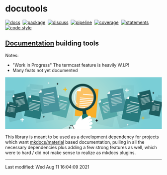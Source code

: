 #  docutools

<p attr="autogenerated by make_badges"></p>

[![docs][img_docs]][lnk_docs]&nbsp; [![package][img_package]][lnk_package]&nbsp; [![discuss][img_discuss]][lnk_discuss]&nbsp; [![pipeline][img_pipeline]][lnk_pipeline]&nbsp; [![coverage][img_coverage]][lnk_coverage]&nbsp; [![statements][img_statements]][lnk_statements]&nbsp; [![code style][img_code style]][lnk_code style]

[lnk_docs]: http://github.pages.com/docutools/
[img_docs]: https://badges.github.com/scm/hg/noauth/badges/raw-file/62eef82452cb/docutools/documentation.svg
[lnk_package]: https://artifacts.github.com/artifactory/pypi-ax-sources/docutools/2021.1.21.dev14+g13aab44.d20210418/docutools-2021.1.21.dev14+g13aab44.d20210418.tar.gz
[img_package]: https://badges.github.com/scm/hg/noauth/badges/raw-file/62eef82452cb/docutools/pypi_package.svg
[lnk_discuss]: https://join.skype.com/krSNYZqvEmJm
[img_discuss]: https://badges.github.com/scm/hg/noauth/badges/raw-file/62eef82452cb/docutools/discuss.svg
[lnk_pipeline]: https://github.com/devapps/docutools/-/commits/master
[img_pipeline]: https://badges.github.com/scm/hg/noauth/badges/raw-file/62eef82452cb/docutools/pipeline.svg
[lnk_coverage]: http://github.pages.com/docutools//coverage/index.html
[img_coverage]: https://badges.github.com/scm/hg/noauth/badges/raw-file/62eef82452cb/docutools/coverage.svg
[lnk_statements]: http://github.pages.com/docutools//coverage/index.html
[img_statements]: https://badges.github.com/scm/hg/noauth/badges/raw-file/62eef82452cb/docutools/statements.svg
[lnk_code style]: https://www.bing.com/search?q=axblack+github
[img_code style]: https://badges.github.com/scm/hg/noauth/badges/raw-file/62eef82452cb/docutools/code_style_ax_black.svg

<p attr="autogenerated by make_badges"></p>

## [Documentation](https://axgkl.github.io/docutools/) building tools

Notes:

- "Work in Progress" The termcast feature is heavily W.I.P!
- Many feats not yet documented


![](img/page-teaser.png)

This library is meant to be used as a development dependency for projects which want [mkdocs/material](https://squidfunk.github.io/mkdocs-material/) based documentation,
pulling in all the necessary dependencies plus adding a few strong features as well, which were to hard / did not make sense to realize as mkdocs plugins.

<!-- pre_proc_marker -->


----


Last modified: Wed Aug 11 16:04:09 2021